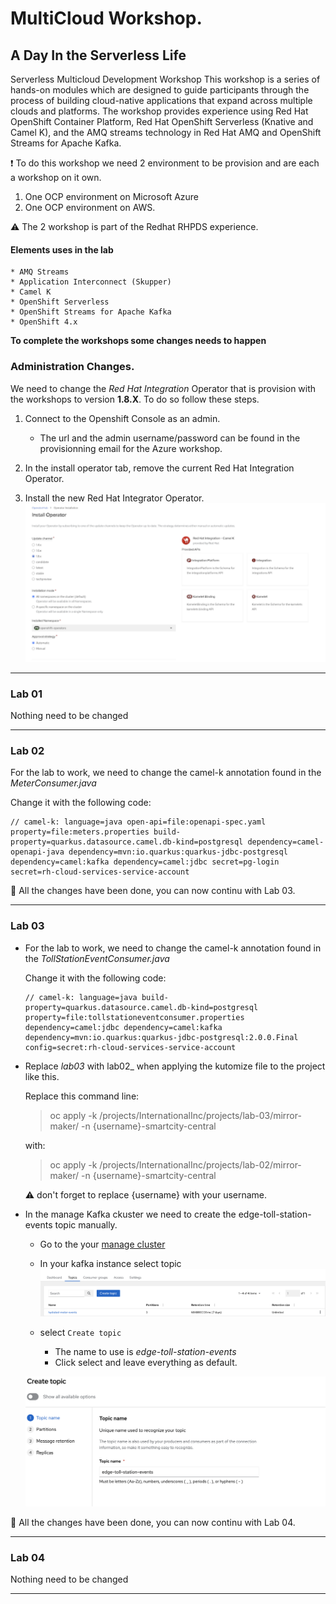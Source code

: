 # MultiCloud Workshop.

## A Day In the Serverless Life

Serverless Multicloud Development Workshop
This workshop is a series of hands-on modules which are designed to guide participants through the process of building cloud-native applications that expand across multiple clouds and platforms. The workshop provides experience using Red Hat OpenShift Container Platform, Red Hat OpenShift Serverless (Knative and Camel K), and the AMQ streams technology in Red Hat AMQ and OpenShift Streams for Apache Kafka.

:exclamation: To do this workshop we need 2 environment to be provision and are each a workshop on it own.

1. One OCP environment on Microsoft Azure
2. One OCP environment on AWS.

:warning: The 2 workshop is part of the Redhat RHPDS experience. 

#### Elements uses in the lab
    * AMQ Streams
    * Application Interconnect (Skupper)
    * Camel K
    * OpenShift Serverless
    * OpenShift Streams for Apache Kafka
    * OpenShift 4.x

__To complete the workshops some changes needs to happen__


### Administration Changes.

We need to change the _Red Hat Integration_ Operator that is provision with the workshops to version __1.8.X__. To do so follow these steps.

1. Connect to the Openshift Console as an admin.
   * The url and the admin username/password can be found in the provisionning email for the Azure workshop.

2. In the install operator tab, remove the current Red Hat Integration Operator.

3. Install the new Red Hat Integrator Operator.
![integrator_operator](/images/image1.png)

---

### Lab 01

Nothing need to be changed

---

### Lab 02

For the lab to work, we need to change the camel-k annotation found in the _MeterConsumer.java_

Change it with the following code:
```
// camel-k: language=java open-api=file:openapi-spec.yaml property=file:meters.properties build-property=quarkus.datasource.camel.db-kind=postgresql dependency=camel-openapi-java dependency=mvn:io.quarkus:quarkus-jdbc-postgresql dependency=camel:kafka dependency=camel:jdbc secret=pg-login secret=rh-cloud-services-service-account
```

:tada:   All the changes have been done, you can now continu with Lab 03.

---
### Lab 03

* For the lab to work, we need to change the camel-k annotation found in the _TollStationEventConsumer.java_

    Change it with the following code:
    ```
    // camel-k: language=java build-property=quarkus.datasource.camel.db-kind=postgresql property=file:tollstationeventconsumer.properties dependency=camel:jdbc dependency=camel:kafka dependency=mvn:io.quarkus:quarkus-jdbc-postgresql:2.0.0.Final config=secret:rh-cloud-services-service-account
    ```

* Replace _lab03_ with  lab02_ when applying the kutomize file to the project like this.

    Replace this command line:
    > oc apply -k /projects/InternationalInc/projects/lab-03/mirror-maker/ -n {username}-smartcity-central

    with:
    > oc apply -k /projects/InternationalInc/projects/lab-02/mirror-maker/ -n {username}-smartcity-central

    :warning: don't forget to replace {username} with your username.

* In the manage Kafka ckuster we need to create the edge-toll-station-events topic manually.

  * Go to the your [manage cluster](https://console.redhat.com/application-services/streams/kafkas) 

  * In your kafka instance select topic
  ![topic1](/images/image2.png)

  * select `Create topic`
    * The name to use is _edge-toll-station-events_
    * Click select and leave everything as default.

  ![topic2](/images/image3.png)



:tada:   All the changes have been done, you can now continu with Lab 04.

---

### Lab 04

Nothing need to be changed

---
